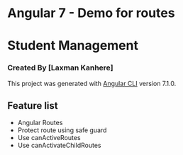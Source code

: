 # Angular 7 - Demo for routes
# Student Management
### Created By [Laxman Kanhere]

This project was generated with [Angular CLI](https://github.com/angular/angular-cli) version 7.1.0.

## Feature list
 * Angular Routes
 * Protect route using safe guard
 * Use canActiveRoutes
 * Use canActivateChildRoutes

